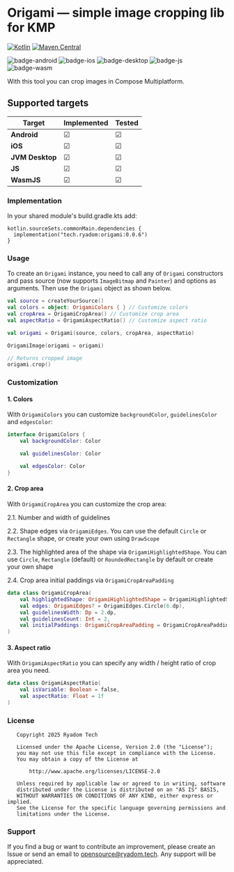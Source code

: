 # Origami — simple image cropping lib for KMP

[![Kotlin](https://img.shields.io/badge/Kotlin-2.2.0-blue.svg?style=flat&logo=kotlin)](https://kotlinlang.org)
[![Maven Central](https://img.shields.io/maven-central/v/tech.ryadom/origami?color=blue)](https://central.sonatype.com/artifact/tech.ryadom/origami)

![badge-android](http://img.shields.io/badge/platform-android-6EDB8D.svg?style=flat)
![badge-ios](http://img.shields.io/badge/platform-ios-CDCDCD.svg?style=flat)
![badge-desktop](https://img.shields.io/badge/platform-desktop-3474eb.svg?style=flat)
![badge-js](https://img.shields.io/badge/platform-js-fcba03.svg?style=flat)
![badge-wasm](https://img.shields.io/badge/platform-wasm-331f06.svg?style=flat)

With this tool you can crop images in Compose Multiplatform.

## Supported targets

| Target          | Implemented | Tested |
|-----------------|-------------|--------|
| **Android**     | ☑           | ☑      |
| **iOS**         | ☑           | ☑      |
| **JVM Desktop** | ☑           | ☑      |
| **JS**          | ☑           | ☑      |
| **WasmJS**      | ☑           | ☑      |

### Implementation

In your shared module's build.gradle.kts add:

```Gradle Kotlin DSL
kotlin.sourceSets.commonMain.dependencies {
  implementation("tech.ryadom:origami:0.0.6")
}
```

### Usage

To create an `Origami` instance, you need to call any of `Origami` constructors and pass
source (now supports `ImageBitmap` and `Painter`) and options as arguments.
Then use the `Origami` object as shown below.

```Kotlin
val source = createYourSource()
val colors = object: OrigamiColors { } // Customize colors
val cropArea = OrigamiCropArea() // Customize crop area
val aspectRatio = OrigamiAspectRatio() // Customize aspect ratio

val origami = Origami(source, colors, cropArea, aspectRatio)

OrigamiImage(origami = origami)

// Returns cropped image
origami.crop()
```

### Customization

#### 1. Colors

With `OrigamiColors` you can customize `backgroundColor`, `guidelinesColor` and `edgesColor`:

```Kotlin
interface OrigamiColors {
    val backgroundColor: Color

    val guidelinesColor: Color

    val edgesColor: Color
}
```

#### 2. Crop area

With `OrigamiCropArea` you can customize the crop area:

2.1. Number and width of guidelines

2.2. Shape edges via `OrigamiEdges`. You can use the default `Circle` or `Rectangle` shape, or
create your own using `DrawScope`

2.3. The highlighted area of ​​the shape via `OrigamiHighlightedShape`. You can use `Circle`,
`Rectangle` (default) or `RoundedRectangle` by default or create your own shape

2.4. Crop area initial paddings via `OrigamiCropAreaPadding`

```Kotlin
data class OrigamiCropArea(
    val highlightedShape: OrigamiHighlightedShape = OrigamiHighlightedShape.Default,
    val edges: OrigamiEdges? = OrigamiEdges.Circle(6.dp),
    val guidelinesWidth: Dp = 2.dp,
    val guidelinesCount: Int = 2,
    val initialPaddings: OrigamiCropAreaPadding = OrigamiCropAreaPadding.createDefault()
)
```

#### 3. Aspect ratio

With `OrigamiAspectRatio` you can specify any width / height ratio of crop area you need.

```Kotlin
data class OrigamiAspectRatio(
    val isVariable: Boolean = false,
    val aspectRatio: Float = 1f
)
```

### License

```
   Copyright 2025 Ryadom Tech

   Licensed under the Apache License, Version 2.0 (the "License");
   you may not use this file except in compliance with the License.
   You may obtain a copy of the License at

       http://www.apache.org/licenses/LICENSE-2.0

   Unless required by applicable law or agreed to in writing, software
   distributed under the License is distributed on an "AS IS" BASIS,
   WITHOUT WARRANTIES OR CONDITIONS OF ANY KIND, either express or implied.
   See the License for the specific language governing permissions and
   limitations under the License.
```

### Support

If you find a bug or want to contribute an improvement, please create an Issue or send an email to
opensource@ryadom.tech.
Any support will be appreciated.
